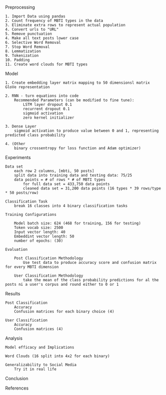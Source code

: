 Preprocessing

    1. Import Data using pandas
    2. Count frequency of MBTI types in the data
    3. Eliminate extra rows to represent actual population
    4. Convert urls to "URL"
    5. Remove punctuation
    4. Make all text posts lower case
    6. Selective Word Removal
    7. Stop Word Removal
    8. Lemmatization
    9. Tokenization
    10. Padding 
    11. Create word clouds for MBTI types

Model

    1. Create embedding layer matrix mapping to 50 dimensionsl matrix GloVe representation
    
    2. RNN - turn equations into code
        Recommended Parameters (can be modified to fine tune):
            LSTM layer dropout 0.1
            recurrent dropout 0.1
            sigmoid activation
            zero kernel initializer
    
    3. Dense Layer
        sigmoid activation to produce value between 0 and 1, representing predicted class probability
    
    4. (Other
        binary crossentropy for loss function and Adam optimizer)
        
Experiments
    
    Data set
        each row 2 columns, [mbti, 50 posts]
        split data into training data and testing data: 75/25
        data points = # of rows * # of MBTI types
            for full data set = 433,750 data points
            cleaned data set = 31,200 data points (16 types * 39 rows/type * 50 posts/row)
    
    Classification Task
        break 16 classes into 4 binary classification tasks

    Training Configurations
        
        Model batch size: 624 (468 for training, 156 for testing)
        Token vocab size: 2500
        Input vector length: 40
        Embeddint vector length: 50
        number of epochs: (30)

    Evaluation

        Post Classification Methodology
            Use test data to produce accuracy score and confusion matrix for every MBTI dimension

        User Classification Methodology
            take the mean of the class probability predictions for al the posts ni a user's corpus and round either to 0 or 1

Results

    Post Classification
        Accuracy
        Confusion matrices for each binary choice (4)
    
    User Classification
        Accuracy
        Confusion matrices (4)

Analysis

    Model efficacy and Implications

    Word Clouds (16 split into 4x2 for each binary)

    Generalizability to Social Media
        Try it in real life

Conclusion

References
